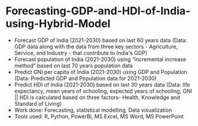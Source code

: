 # Forecasting-GDP-and-HDI-of-India-using-Hybrid-Model
- Forecast GDP of India (2021-2030) based on last 60 years data (Data: GDP data along with the data from three key sectors - Agriculture, Service, and Industry - that contribute to India's GDP)
- Forecast population of India (2021-2030) using “incremental increase method” based on last 70 years population data
- Predict GNI per capita of India (2021-2030) using GDP and Population (Data: Predicted GDP and Population data for 2021-2030)
- Predict HDI of India (2021-2030) based on last 30 years data (Data: life expectancy, mean years of schooling, expected years of schooling, GNI || HDI is calculated based on three factors- Health, Knowledge and Standard of Living)
- Work done: Forecasting, statistical modelling, Data visualization
- Tools used: R, Python, PowerBi, MS Excel, MS Word, MS PowerPoint
